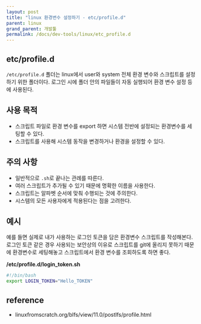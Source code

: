 ```yaml
---
layout: post
title: "linux 환경변수 설정하기 - etc/profile.d"
parent: linux
grand_parent: 개발툴
permalink: /docs/dev-tools/linux/etc_profile.d
---
```


## etc/profile.d

`/etc/profile.d` 폴더는 linux에서 user와 system 전체 환경 변수와 스크립트를 설정하기 위한 폴더이다.
로그인 시에 폴더 안의 파일들이 자동 실행되어 환경 변수 설정 등에 사용된다.

## 사용 목적

- 스크립트 파일로 환경 변수를 export 하면 시스템 전반에 설정되는 환경변수를 세팅할 수 있다.
- 스크립트를 사용해 시스템 동작을 변경하거나 환경을 설정할 수 있다.

## 주의 사항

- 일반적으로 `.sh`로 끝나는 관례를 따른다.
- 여러 스크립트가 추가될 수 있기 때문에 명확한 이름을 사용한다.
- 스크립트는 알파벳 순서에 맞춰 수행되는 것에 주의한다.
- 시스템의 모든 사용자에게 적용된다는 점을 고려한다.

## 예시

예를 들면 실제로 내가 사용하는 로그인 토큰을 담은 환경변수 스크립트를 작성해본다.
로그인 토큰 같은 경우 사용되는 보안상의 이유로 스크립트를 git에 올리지 못하기 때문에 환경변수로 세팅해놓고 스크립트에서 환경 변수를 조회하도록 하면 좋다.

**/etc/profile.d/login_token.sh**

```bash
#!/bin/bash
export LOGIN_TOKEN="Hello_TOKEN"
```

## reference

- linuxfromscratch.org/blfs/view/11.0/postlfs/profile.html
